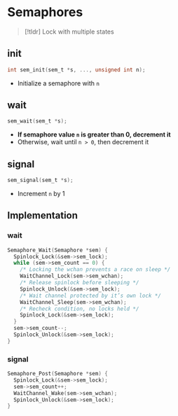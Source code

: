 # Semaphores
> [!tldr] Lock with multiple states

## init
```c
int sem_init(sem_t *s, ..., unsigned int n);
```
* Initialize a semaphore with `n`
## wait
```c
sem_wait(sem_t *s);
```
* **If semaphore value `n` is greater than 0, decrement it**
* Otherwise, wait until `n > 0`, then decrement it
## signal
```c
sem_signal(sem_t *s);
```
* Increment `n` by 1

## Implementation
### wait
```c
Semaphore_Wait(Semaphore *sem) {
  Spinlock_Lock(&sem->sem_lock);
  while (sem->sem_count == 0) {
    /* Locking the wchan prevents a race on sleep */
    WaitChannel_Lock(sem->sem_wchan);
    /* Release spinlock before sleeping */
    Spinlock_Unlock(&sem->sem_lock);
    /* Wait channel protected by it’s own lock */
    WaitChannel_Sleep(sem->sem_wchan);
    /* Recheck condition, no locks held */
    Spinlock_Lock(&sem->sem_lock);
  }
  sem->sem_count--;
  Spinlock_Unlock(&sem->sem_lock);
}
```
### signal
```c
Semaphore_Post(Semaphore *sem) {
  Spinlock_Lock(&sem->sem_lock);
  sem->sem_count++;
  WaitChannel_Wake(sem->sem_wchan);
  Spinlock_Unlock(&sem->sem_lock);
}
```
